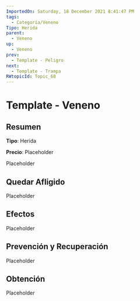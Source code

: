 ```yaml
---
ImportedOn: Saturday, 18 December 2021 8:41:47 PM
tags:
  - Categoría/Veneno
Tipo: Herida
parent:
  - Veneno
up:
  - Veneno
prev:
  - Template - Peligro
next:
  - Template - Trampa
RWtopicId: Topic_68
---
```

# Template - Veneno
## Resumen
**Tipo**: Herida

**Precio**: Placeholder

Placeholder

## Quedar Afligido
Placeholder

## Efectos
Placeholder

## Prevención y Recuperación
Placeholder

## Obtención
Placeholder

